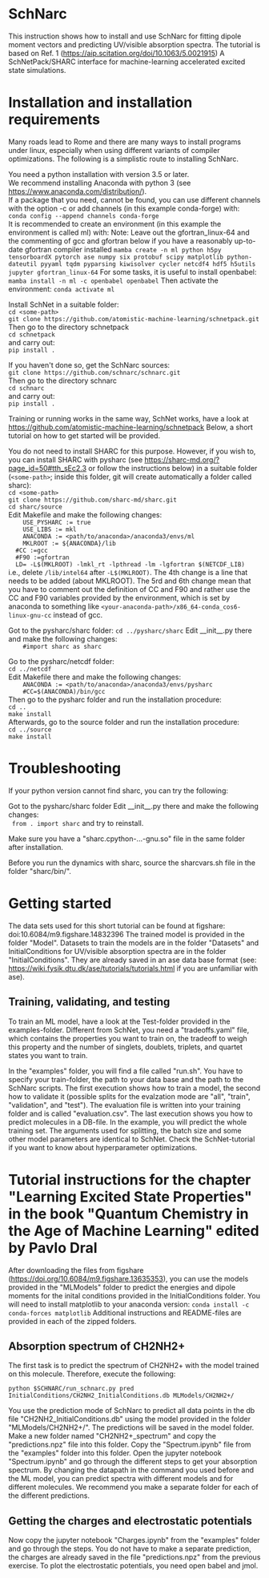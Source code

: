 # SchNarc

This instruction shows how to install and use SchNarc for fitting dipole moment vectors and predicting UV/visible absorption spectra. The tutorial is based on Ref. 1 (https://aip.scitation.org/doi/10.1063/5.0021915)
A SchNetPack/SHARC interface for machine-learning accelerated excited state simulations.

# Installation and installation requirements

Many roads lead to Rome and there are many ways to install programs under linux, especially when using different variants of compiler optimizations. The following is a simplistic route to installing SchNarc.

You need a python installation with version 3.5 or later.  
We recommend installing Anaconda with python 3 (see https://www.anaconda.com/distribution/).  
If a package that you need, cannot be found, you can use different channels with the option -c or add channels (in this example conda-forge) with:  
``conda config --append channels conda-forge``  
It is recommended to create an environment (in this example the environment is called ml) with:
Note: Leave out the gfortran_linux-64 and the commenting of gcc and gfortran below if you have a reasonably up-to-date gfortran compiler installed
``mamba create -n ml python h5py tensorboardX pytorch ase numpy six protobuf scipy matplotlib python-dateutil pyyaml tqdm pyparsing kiwisolver cycler netcdf4 hdf5 h5utils jupyter gfortran_linux-64``
For some tasks, it is useful to install openbabel:
``mamba install -n ml -c openbabel openbabel``
Then activate the environment:
``conda activate ml``

Install SchNet in a suitable folder:  
``cd <some-path>``  
``git clone https://github.com/atomistic-machine-learning/schnetpack.git``  
Then go to the directory schnetpack  
``cd schnetpack``  
and carry out:  
``pip install .`` 

If you haven't done so, get the SchNarc sources:  
``git clone https://github.com/schnarc/schnarc.git``  
Then go to the directory schnarc  
``cd schnarc``  
and carry out:  
``pip install .``  

Training or running works in the same way, SchNet works, have a look at https://github.com/atomistic-machine-learning/schnetpack
Below, a short tutorial on how to get started will be provided.

You do not need to install SHARC for this purpose. However, if you wish to, you can install SHARC with pysharc (see https://sharc-md.org/?page_id=50#tth_sEc2.3 or follow the instructions below) in a suitable folder
(``<some-path>``; inside this folder, git will create automatically a folder called sharc):  
``cd <some-path>``  
``git clone https://github.com/sharc-md/sharc.git``  
``cd sharc/source``  
Edit Makefile and make the following changes:  
``    USE_PYSHARC := true``  
``    USE_LIBS := mkl``  
``    ANACONDA := <path/to/anaconda>/anaconda3/envs/ml``  
``    MKLROOT := ${ANACONDA}/lib``  
``  #CC :=gcc``  
``  #F90 :=gfortran``  
``  LD= -L$(MKLROOT) -lmkl_rt -lpthread -lm -lgfortran $(NETCDF_LIB)``  
i.e., delete ``/lib/intel64`` after ``-L$(MKLROOT)``. The 4th change is a line that needs to be added (about MKLROOT). The 5rd and 6th change mean that you have to comment out the definition of CC and F90 and rather use the CC and F90 variables provided by the environment, which is set by anaconda to something like ``<your-anaconda-path>/x86_64-conda_cos6-linux-gnu-cc`` instead of gcc.  

Got to the pysharc/sharc folder:
``cd ../pysharc/sharc`` 
Edit \_\_init\_\_.py  there and make the following changes:  
``    #import sharc as sharc``

Go to the pysharc/netcdf folder:  
``cd ../netcdf``  
Edit Makefile  there and make the following changes:  
``    ANACONDA := <path/to/anaconda>/anaconda3/envs/pysharc``  
``    #CC=$(ANACONDA)/bin/gcc``  
Then go to the pysharc folder and run the installation procedure:  
``cd ..``  
``make install``  
Afterwards, go to the source folder and run the installation procedure:  
``cd ../source``  
``make install``  
# Troubleshooting

If your python version cannot find sharc, you can try the following:

Got to the pysharc/sharc folder
Edit \_\_init\_\_.py there and make the following changes:  
``  from . import sharc ``
and try to reinstall.

Make sure you have a  "sharc.cpython-...-gnu.so" file in the same folder after installation. 

Before you run the dynamics with sharc, source the sharcvars.sh file in the folder "sharc/bin/".

# Getting started

The data sets used for this short tutorial can be found at figshare: doi:10.6084/m9.figshare.14832396 
The trained model is provided in the folder "Model". Datasets to train the models are in the folder "Datasets" and InitialConditions for UV/visible absorption spectra are in the folder "InitialConditions". They are already saved in an ase data base format (see: https://wiki.fysik.dtu.dk/ase/tutorials/tutorials.html if you are unfamiliar with ase). 

## Training, validating, and testing

To train an ML model, have a look at the Test-folder provided in the examples-folder. 
Different from SchNet, you need a "tradeoffs.yaml" file, which contains the properties you want to train on, the tradeoff to weigh this property and the number of singlets, doublets, triplets, and quartet states you want to train.

In the "examples" folder, you will find a file called "run.sh". You have to specify your train-folder, the path to your data base and the path to the SchNarc scripts. The first execution shows how to train a model, the second how to validate it (possible splits for the evalzation mode are "all", "train", "validation", and "test"). The evaluation file is written into your training folder and is called "evaluation.csv". The last execution shows you how to predict molecules in a DB-file. In the example, you will predict the whole training set.
The arguments used for splitting, the batch size and some other model parameters are identical to SchNet. Check the SchNet-tutorial if you want to know about hyperparameter optimizations.



# Tutorial instructions for the chapter "Learning Excited State Properties" in the book "Quantum Chemistry in the Age of Machine Learning" edited by Pavlo Dral

After downloading the files from figshare (https://doi.org/10.6084/m9.figshare.13635353), you can use the models provided in the "MLModels" folder to predict the energies and dipole moments for the inital conditions provided in the InitialConditions folder. 
You will need to install matplotlib to your anaconda version: ``conda install -c conda-forces matplotlib``
Additional instructions and README-files are provided in each of the zipped folders.

## Absorption spectrum of CH2NH2+
The first task is to predict the spectrum of CH2NH2+ with the model trained on this molecule. Therefore, execute the following:

``python $SCHNARC/run_schnarc.py pred InitialConditions/CH2NH2_InitialConditions.db MLModels/CH2NH2+/`` 

You use the prediction mode of SchNarc to predict all data points in the db file "CH2NH2\_InitialConditions.db" using the model provided in the folder "MLModels/CH2NH2+/". The predictions will be saved in the model folder.
Make a new folder named "CH2NH2+\_spectrum" and copy the "predictions.npz" file into this folder. Copy the "Spectrum.ipynb" file from the "examples" folder into this folder.
Open the jupyter notebook "Spectrum.ipynb" and go through the different steps to get your absorption spectrum.
By changing the datapath in the command you used before and the ML model, you can predict spectra with different models and for different molecules. We recommend you make a separate folder for each of the different predictions.

## Getting the charges and electrostatic potentials

Now copy the jupyter notebook "Charges.ipynb" from the "examples" folder and go through the steps. You do not have to make a separate prediction, the charges are already saved in the file "predictions.npz" from the previous exercise.
To plot the electrostatic potentials, you need open babel and jmol.

